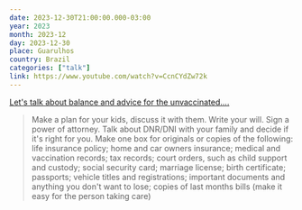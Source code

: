 ```yaml
---
date: 2023-12-30T21:00:00.000-03:00
year: 2023
month: 2023-12
day: 2023-12-30
place: Guarulhos
country: Brazil
categories: ["talk"]
link: https://www.youtube.com/watch?v=CcnCYdZw72k
---
```

[Let's talk about balance and advice for the unvaccinated....](https://www.youtube.com/watch?v=CcnCYdZw72k)

> Make a plan for your kids, discuss it with them. Write your will. Sign a power of attorney. Talk about DNR/DNI with your family and decide if it's right for you. Make one box for originals or copies of the following: life insurance policy; home and car owners insurance; medical and vaccination records; tax records; court orders, such as child support and custody; social security card; marriage license; birth certificate; passports; vehicle titles and registrations; important documents and anything you don't want to lose; copies of last months bills (make it easy for the person taking care)
